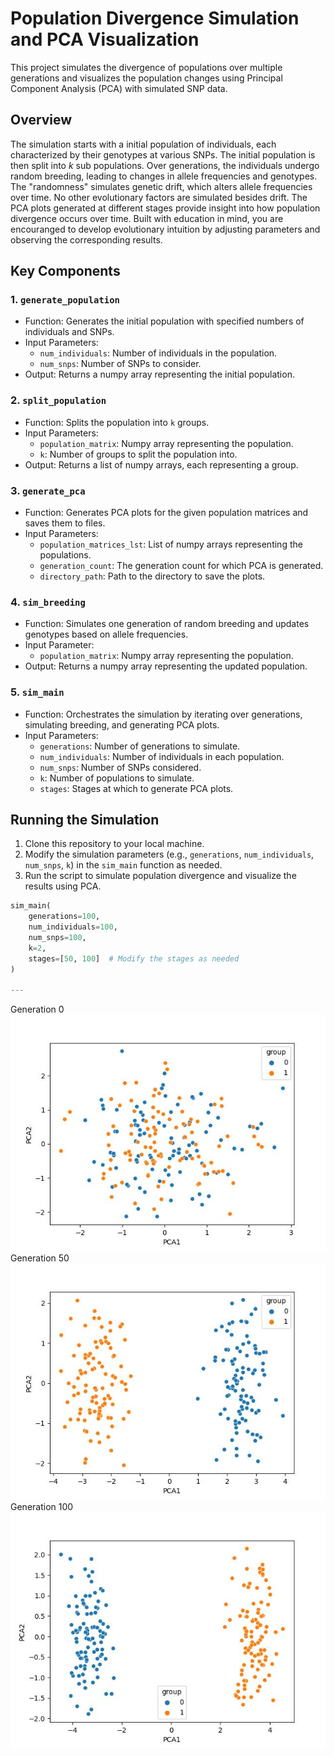 # Population Divergence Simulation and PCA Visualization

This project simulates the divergence of populations over multiple generations and visualizes the population changes using Principal Component Analysis (PCA) with simulated SNP data.

## Overview

The simulation starts with a initial population of individuals, each characterized by their genotypes at various SNPs. The initial population is then split into _k_ sub populations. Over generations, the individuals undergo random breeding, leading to changes in allele frequencies and genotypes. The "randomness" simulates genetic drift, which alters allele frequencies over time. No other evolutionary factors are simulated besides drift. The PCA plots generated at different stages provide insight into how population divergence occurs over time. Built with education in mind, you are encouranged to develop evolutionary intuition by adjusting parameters and observing the corresponding results.

## Key Components

### 1. `generate_population`

- Function: Generates the initial population with specified numbers of individuals and SNPs.
- Input Parameters:
  - `num_individuals`: Number of individuals in the population.
  - `num_snps`: Number of SNPs to consider.
- Output: Returns a numpy array representing the initial population.

### 2. `split_population`

- Function: Splits the population into `k` groups.
- Input Parameters:
  - `population_matrix`: Numpy array representing the population.
  - `k`: Number of groups to split the population into.
- Output: Returns a list of numpy arrays, each representing a group.

### 3. `generate_pca`

- Function: Generates PCA plots for the given population matrices and saves them to files.
- Input Parameters:
  - `population_matrices_lst`: List of numpy arrays representing the populations.
  - `generation_count`: The generation count for which PCA is generated.
  - `directory_path`: Path to the directory to save the plots.

### 4. `sim_breeding`

- Function: Simulates one generation of random breeding and updates genotypes based on allele frequencies.
- Input Parameter:
  - `population_matrix`: Numpy array representing the population.
- Output: Returns a numpy array representing the updated population.

### 5. `sim_main`

- Function: Orchestrates the simulation by iterating over generations, simulating breeding, and generating PCA plots.
- Input Parameters:
  - `generations`: Number of generations to simulate.
  - `num_individuals`: Number of individuals in each population.
  - `num_snps`: Number of SNPs considered.
  - `k`: Number of populations to simulate.
  - `stages`: Stages at which to generate PCA plots.

## Running the Simulation

1. Clone this repository to your local machine.
2. Modify the simulation parameters (e.g., `generations`, `num_individuals`, `num_snps`, `k`) in the `sim_main` function as needed.
3. Run the script to simulate population divergence and visualize the results using PCA.

```python
sim_main(
    generations=100,
    num_individuals=100,
    num_snps=100,
    k=2,
    stages=[50, 100]  # Modify the stages as needed
)

---
```

Generation 0
![Generation 0](./100-100-100-2/00.jpg)
<br>
Generation 50
![Generation 50](./100-100-100-2/50.jpg)
<br>
Generation 100
![Generation 100](./100-100-100-2/100.jpg)
